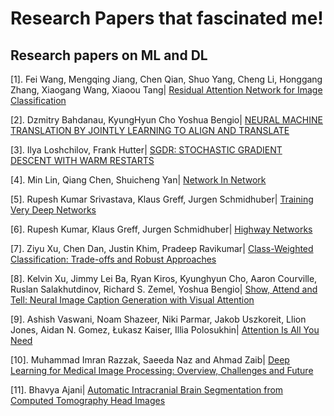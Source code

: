# Research Papers that fascinated me!
## Research papers on ML and DL

[1]. Fei Wang, Mengqing Jiang, Chen Qian, Shuo Yang, Cheng Li, Honggang Zhang, Xiaogang Wang, Xiaoou Tang| [Residual Attention Network for Image Classification](https://arxiv.org/pdf/1704.06904.pdf)

[2]. Dzmitry Bahdanau, KyungHyun Cho Yoshua Bengio| [NEURAL MACHINE TRANSLATION BY JOINTLY LEARNING TO ALIGN AND TRANSLATE](https://arxiv.org/pdf/1409.0473.pdf)

[3]. Ilya Loshchilov, Frank Hutter| [SGDR: STOCHASTIC GRADIENT DESCENT WITH WARM RESTARTS](https://arxiv.org/pdf/1608.03983.pdf)

[4]. Min Lin, Qiang Chen, Shuicheng Yan| [Network In Network](https://arxiv.org/pdf/1312.4400.pdf)

[5]. Rupesh Kumar Srivastava, Klaus Greff, Jurgen Schmidhuber| [Training Very Deep Networks](https://arxiv.org/pdf/1507.06228.pdf)

[6]. Rupesh Kumar, Klaus Greff, Jurgen Schmidhuber| [Highway Networks](https://arxiv.org/pdf/1505.00387.pdf)

[7]. Ziyu Xu, Chen Dan, Justin Khim, Pradeep Ravikumar| [Class-Weighted Classification: Trade-offs and Robust Approaches](https://arxiv.org/pdf/2005.12914.pdf)

[8]. Kelvin Xu, Jimmy Lei Ba, Ryan Kiros, Kyunghyun Cho, Aaron Courville, Ruslan Salakhutdinov, Richard S. Zemel, Yoshua Bengio|
 [Show, Attend and Tell: Neural Image Caption Generation with Visual Attention](https://arxiv.org/pdf/1502.03044.pdf)

[9]. Ashish Vaswani, Noam Shazeer, Niki Parmar, Jakob Uszkoreit, Llion Jones, Aidan N. Gomez, Łukasz Kaiser, Illia Polosukhin| [Attention Is All You Need](https://arxiv.org/pdf/1706.03762.pdf)

[10]. Muhammad Imran Razzak, Saeeda Naz and Ahmad Zaib| [Deep Learning for Medical Image Processing: Overview, Challenges and Future](https://arxiv.org/ftp/arxiv/papers/1704/1704.06825.pdf)

[11]. Bhavya Ajani| [Automatic Intracranial Brain Segmentation from Computed Tomography Head Images](https://arxiv.org/ftp/arxiv/papers/1906/1906.09726.pdf)
